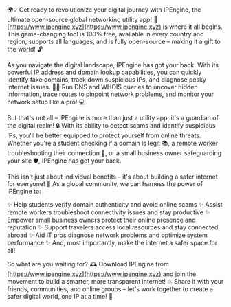 🌍💡 Get ready to revolutionize your digital journey with IPEngine, the ultimate open-source global networking utility app! 🚀 [https://www.ipengine.xyz](https://www.ipengine.xyz) is where it all begins. This game-changing tool is 100% free, available in every country and region, supports all languages, and is fully open-source – making it a gift to the world! 🔓

As you navigate the digital landscape, IPEngine has got your back. With its powerful IP address and domain lookup capabilities, you can quickly identify fake domains, track down suspicious IPs, and diagnose pesky internet issues. 🕵️‍♂️ Run DNS and WHOIS queries to uncover hidden information, trace routes to pinpoint network problems, and monitor your network setup like a pro! 💻

But that's not all – IPEngine is more than just a utility app; it's a guardian of the digital realm! 🔒 With its ability to detect scams and identify suspicious IPs, you'll be better equipped to protect yourself from online threats. Whether you're a student checking if a domain is legit 📚, a remote worker troubleshooting their connection 💼, or a small business owner safeguarding your site 🛡️, IPEngine has got your back.

This isn't just about individual benefits – it's about building a safer internet for everyone! 👥 As a global community, we can harness the power of IPEngine to:

✨ Help students verify domain authenticity and avoid online scams
✨ Assist remote workers troubleshoot connectivity issues and stay productive
✨ Empower small business owners protect their online presence and reputation
✨ Support travelers access local resources and stay connected abroad
✨ Aid IT pros diagnose network problems and optimize system performance
✨ And, most importantly, make the internet a safer space for all!

So what are you waiting for? 🕰️ Download IPEngine from [https://www.ipengine.xyz](https://www.ipengine.xyz) and join the movement to build a smarter, more transparent internet! 💥 Share it with your friends, communities, and online groups – let's work together to create a safer digital world, one IP at a time! 🌟